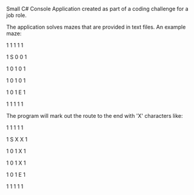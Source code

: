 Small C# Console Application created as part of a coding challenge for a job role.

The application solves mazes that are provided in text files. An example maze:

1 1 1 1 1

1 S 0 0 1

1 0 1 0 1

1 0 1 0 1

1 0 1 E 1

1 1 1 1 1

The program will mark out the route to the end with 'X' characters like:

1 1 1 1 1

1 S X X 1

1 0 1 X 1

1 0 1 X 1

1 0 1 E 1

1 1 1 1 1
